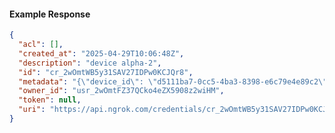 <!-- Code generated for API Clients. DO NOT EDIT. -->

#### Example Response

```json
{
  "acl": [],
  "created_at": "2025-04-29T10:06:48Z",
  "description": "device alpha-2",
  "id": "cr_2wOmtWB5y31SAV27IDPw0KCJQr8",
  "metadata": "{\"device_id\": \"d5111ba7-0cc5-4ba3-8398-e6c79e4e89c2\"}",
  "owner_id": "usr_2wOmtFZ37QCko4eZX5908z2wiHM",
  "token": null,
  "uri": "https://api.ngrok.com/credentials/cr_2wOmtWB5y31SAV27IDPw0KCJQr8"
}
```
